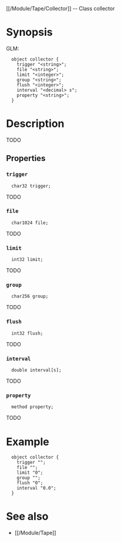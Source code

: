[[/Module/Tape/Collector]] -- Class collector

# Synopsis
GLM:
~~~
  object collector {
    trigger "<string>";
    file "<string>";
    limit "<integer>";
    group "<string>";
    flush "<integer>";
    interval "<decimal> s";
    property "<string>";
  }
~~~

# Description

TODO

## Properties

### `trigger`
~~~
  char32 trigger;
~~~

TODO

### `file`
~~~
  char1024 file;
~~~

TODO

### `limit`
~~~
  int32 limit;
~~~

TODO

### `group`
~~~
  char256 group;
~~~

TODO

### `flush`
~~~
  int32 flush;
~~~

TODO

### `interval`
~~~
  double interval[s];
~~~

TODO

### `property`
~~~
  method property;
~~~

TODO

# Example

~~~
  object collector {
    trigger "";
    file "";
    limit "0";
    group "";
    flush "0";
    interval "0.0";
  }
~~~

# See also
* [[/Module/Tape]]

